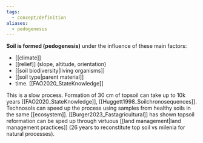 ```yaml
---
tags:
  - concept/definition
aliases:
  - pedogenesis
---
```

**Soil is formed (pedogenesis)** under the influence of these main factors:
- [[climate]]
- [[relief]] (slope, altitude, orientation)
- [[soil biodiversity|living organisms]]
- [[soil type|parent material]]
- time. [[FAO2020_StateKnowledge]]

This is a slow process. Formation of 30 cm of topsoil can take up to 10k years [[FAO2020_StateKnowledge]], [[Huggett1998_Soilchronosequences]]. Technosols can speed up the process using samples from healthy soils in the same [[ecosystem]]. [[Burger2023_Fastagricultural]] has shown topsoil reformation can be sped up through virtuous [[land management|land management practices]] (26 years to reconstitute top soil vs milenia for natural processes).